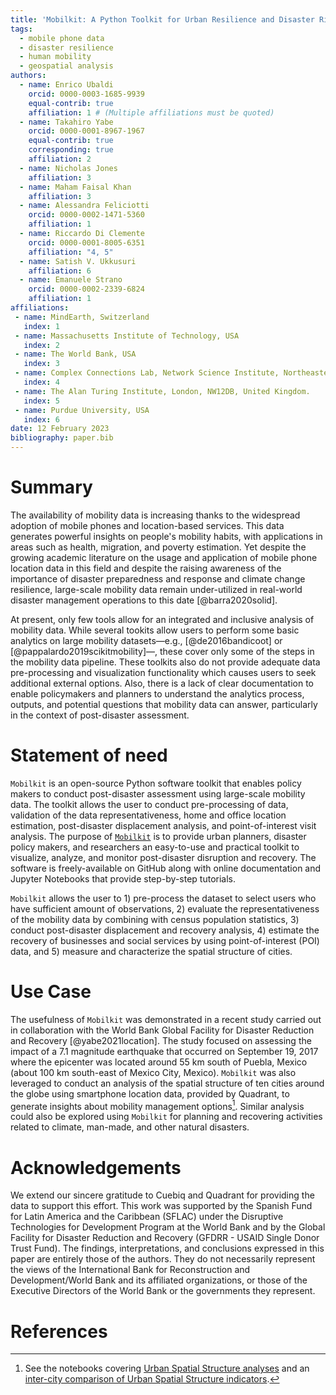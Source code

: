 ```yaml
---
title: 'Mobilkit: A Python Toolkit for Urban Resilience and Disaster Risk Management Analytics'
tags:
  - mobile phone data 
  - disaster resilience 
  - human mobility
  - geospatial analysis
authors:
  - name: Enrico Ubaldi
    orcid: 0000-0003-1685-9939
    equal-contrib: true
    affiliation: 1 # (Multiple affiliations must be quoted)
  - name: Takahiro Yabe
    orcid: 0000-0001-8967-1967
    equal-contrib: true 
    corresponding: true 
    affiliation: 2
  - name: Nicholas Jones
    affiliation: 3
  - name: Maham Faisal Khan
    affiliation: 3
  - name: Alessandra Feliciotti
    orcid: 0000-0002-1471-5360
    affiliation: 1
  - name: Riccardo Di Clemente
    orcid: 0000-0001-8005-6351
    affiliation: "4, 5"
  - name: Satish V. Ukkusuri
    affiliation: 6
  - name: Emanuele Strano
    orcid: 0000-0002-2339-6824
    affiliation: 1
affiliations:
 - name: MindEarth, Switzerland
   index: 1
 - name: Massachusetts Institute of Technology, USA
   index: 2
 - name: The World Bank, USA
   index: 3
 - name: Complex Connections Lab, Network Science Institute, Northeastern University London, London, E1W 1LP, United Kingdom.
   index: 4
 - name: The Alan Turing Institute, London, NW12DB, United Kingdom.
   index: 5
 - name: Purdue University, USA
   index: 6
date: 12 February 2023
bibliography: paper.bib
---
```


# Summary

The availability of mobility data is increasing thanks to the widespread adoption 
of mobile phones and location-based services. This data generates powerful insights 
on people's mobility habits, with applications in areas such as health, migration, 
and poverty estimation. Yet despite the growing academic literature on the usage 
and application of mobile phone location data in this field and despite the raising 
awareness of the importance of  disaster preparedness and response and climate change 
resilience, large-scale mobility data remain under-utilized in real-world disaster 
management operations to this date [@barra2020solid].

At present, only few tools allow for an integrated and inclusive analysis of mobility data. 
While several tookits allow users to perform some basic analytics on large mobility datasets—e.g., [@de2016bandicoot] or [@pappalardo2019scikitmobility]—, these cover only some of the
steps in the mobility data pipeline.
These toolkits also do not provide adequate data pre-processing and visualization
functionality which causes users to seek additional external options.
Also, there is a lack of clear documentation 
to enable policymakers and planners to understand the analytics process, outputs, and 
potential questions that mobility data can answer, particularly in the context of post-disaster assessment.


# Statement of need

`Mobilkit` is an open-source Python software toolkit that enables policy makers 
to conduct post-disaster assessment using large-scale mobility data. The toolkit 
allows the user to conduct pre-processing of data, validation of the data 
representativeness, home and office location estimation, post-disaster displacement analysis, 
and point-of-interest visit analysis. The purpose of [`Mobilkit`](https://github.com/mindearth/mobilkit) is to provide urban planners, 
disaster policy makers, and researchers an easy-to-use and practical toolkit to visualize, 
analyze, and monitor post-disaster disruption and recovery. The software is freely-available 
on GitHub along with online documentation and Jupyter Notebooks that provide step-by-step tutorials.

`Mobilkit` allows the user to 1) pre-process the dataset to select users who have sufficient amount of observations,
2) evaluate the representativeness of the mobility data by combining with census population statistics, 
3) conduct post-disaster displacement and recovery analysis, 4) estimate the recovery of businesses 
and social services by using point-of-interest (POI) data, and 5) measure and characterize the spatial structure of cities. 

# Use Case
The usefulness of `Mobilkit` was demonstrated in a recent study carried out in collaboration with the World Bank Global Facility for Disaster Reduction and Recovery [@yabe2021location]. The study focused on assessing the impact of a 7.1 magnitude earthquake that occurred on September 19, 2017 where the epicenter was located around 55 km south of Puebla, Mexico (about 100 km south-east of Mexico City, Mexico). `Mobilkit` was also leveraged to conduct an analysis of the spatial structure of ten cities around the globe using smartphone location data, provided by Quadrant, to generate insights about mobility management options[^1]. Similar analysis could also be explored using `Mobilkit` for planning and recovering activities related to climate, man-made, and other natural disasters.

[^1]: See the notebooks covering [Urban Spatial Structure analyses](https://mobilkit.readthedocs.io/en/latest/examples/USS01_Mumbai.html) and an [inter-city comparison of Urban Spatial Structure indicators](https://mobilkit.readthedocs.io/en/latest/examples/USS02_CityComparison.html).

# Acknowledgements

We extend our sincere gratitude to Cuebiq and Quadrant for providing the data to support this effort. 
This work was supported by the Spanish Fund for Latin America and the Caribbean (SFLAC) under the 
Disruptive Technologies for Development Program at the World Bank and by the Global Facility for Disaster 
Reduction and Recovery (GFDRR - USAID Single Donor Trust Fund). The findings, interpretations, and 
conclusions expressed in this paper are entirely those of the authors. They do not necessarily represent 
the views of the International Bank for Reconstruction and Development/World Bank and its affiliated 
organizations, or those of the Executive Directors of the World Bank or the governments they represent.

# References
